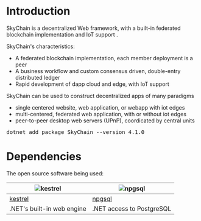 # Introduction  

SkyChain is a decentralized Web framework, with a built-in federated blockchain implementation and IoT support .

SkyChain's characteristics:

* A federated blockchain implementation, each member deployment is a peer
* A business workflow and custom consensus driven, double-entry distributed ledger
* Rapid development of dapp cloud and edge, with IoT support

SkyChain can be used to construct decentralized apps of many paradigms
* single centered website, web application, or webapp with iot edges
* multi-centered, federated web application, with or without iot edges
* peer-to-peer desktop web servers (UPnP), coordicated by central units


<pre>
dotnet add package SkyChain --version 4.1.0
</pre>

# Dependencies

The open source software being used: 

| ![kestrel](https://raw.githubusercontent.com/skyiah/SkyChain/master/Docs/netcore.jpg) | ![npgsql](https://raw.githubusercontent.com/skyiah/SkyChain/master/Docs/postgresql.png) |
| ---- | ----- |
| [kestrel](https://github.com/aspnet/AspNetCore) | [npgsql](http://www.npgsql.org) |
| .NET's built-in web engine | .NET access to PostgreSQL |
